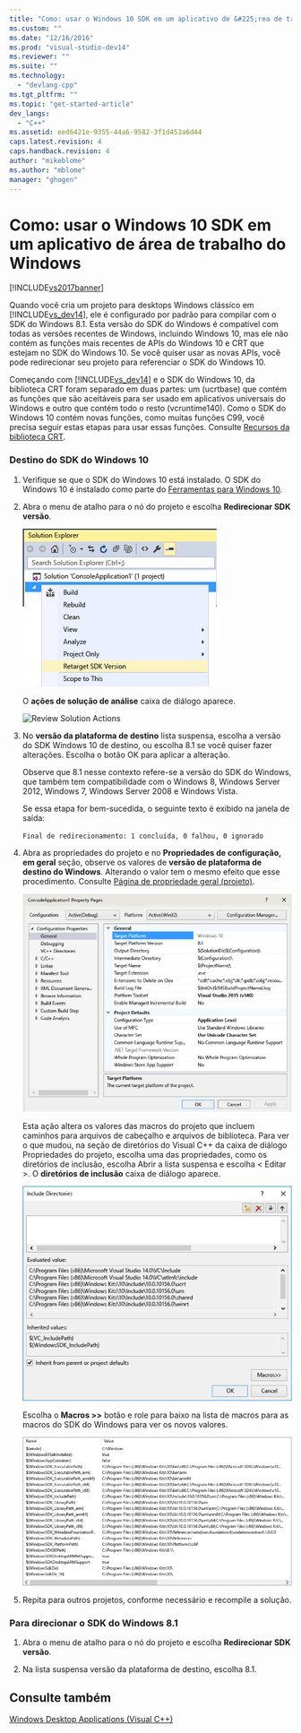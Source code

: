 ```yaml
---
title: "Como: usar o Windows 10 SDK em um aplicativo de &#225;rea de trabalho do Windows | Microsoft Docs"
ms.custom: ""
ms.date: "12/16/2016"
ms.prod: "visual-studio-dev14"
ms.reviewer: ""
ms.suite: ""
ms.technology: 
  - "devlang-cpp"
ms.tgt_pltfrm: ""
ms.topic: "get-started-article"
dev_langs: 
  - "C++"
ms.assetid: eed6421e-9355-44a6-9582-3f1d453a6d44
caps.latest.revision: 4
caps.handback.revision: 4
author: "mikeblome"
ms.author: "mblome"
manager: "ghogen"
---
```

# Como: usar o Windows 10 SDK em um aplicativo de &#225;rea de trabalho do Windows
[!INCLUDE[vs2017banner](../assembler/inline/includes/vs2017banner.md)]

Quando você cria um projeto para desktops Windows clássico em [!INCLUDE[vs_dev14](../mfc/includes/vs_dev14_md.md)], ele é configurado por padrão para compilar com o SDK do Windows 8.1. Esta versão do SDK do Windows é compatível com todas as versões recentes de Windows, incluindo Windows 10, mas ele não contém as funções mais recentes de APIs do Windows 10 e CRT que estejam no SDK do Windows 10. Se você quiser usar as novas APIs, você pode redirecionar seu projeto para referenciar o SDK do Windows 10.  
  
 Começando com [!INCLUDE[vs_dev14](../mfc/includes/vs_dev14_md.md)] e o SDK do Windows 10, da biblioteca CRT foram separado em duas partes: um \(ucrtbase\) que contém as funções que são aceitáveis para ser usado em aplicativos universais do Windows e outro que contém todo o resto \(vcruntime140\). Como o SDK do Windows 10 contém novas funções, como muitas funções C99, você precisa seguir estas etapas para usar essas funções. Consulte [Recursos da biblioteca CRT](../c-runtime-library/crt-library-features.md).  
  
### Destino do SDK do Windows 10  
  
1.  Verifique se que o SDK do Windows 10 está instalado. O SDK do Windows 10 é instalado como parte do [Ferramentas para Windows 10](http://go.microsoft.com/fwlink/?LinkID=617631).  
  
2.  Abra o menu de atalho para o nó do projeto e escolha **Redirecionar SDK versão**.  
  
     ![Retarget SDK Version](../windows/media/retargetingwindowssdk1.PNG "RetargetingWindowsSDK1")  
  
     O **ações de solução de análise** caixa de diálogo aparece.  
  
     ![Review Solution Actions](../Image/RetargetingWindowsSDK2.PNG "RetargetingWindowsSDK2")  
  
3.  No **versão da plataforma de destino** lista suspensa, escolha a versão do SDK Windows 10 de destino, ou escolha 8.1 se você quiser fazer alterações. Escolha o botão OK para aplicar a alteração.  
  
     Observe que 8.1 nesse contexto refere\-se a versão do SDK do Windows, que também tem compatibilidade com o Windows 8, Windows Server 2012, Windows 7, Windows Server 2008 e Windows Vista.  
  
     Se essa etapa for bem\-sucedida, o seguinte texto é exibido na janela de saída:  
  
     `Final de redirecionamento: 1 concluída, 0 falhou, 0 ignorado`  
  
4.  Abra as propriedades do projeto e no **Propriedades de configuração, em geral** seção, observe os valores de **versão de plataforma de destino do Windows**. Alterando o valor tem o mesmo efeito que esse procedimento. Consulte [Página de propriedade geral \(projeto\)](../Topic/General%20Property%20Page%20\(Project\).md).  
  
     ![Target Platform Version](../windows/media/retargetingwindowssdk3.PNG "RetargetingWindowsSDK3")  
  
     Esta ação altera os valores das macros do projeto que incluem caminhos para arquivos de cabeçalho e arquivos de biblioteca. Para ver o que mudou, na seção de diretórios do Visual C\+\+ da caixa de diálogo Propriedades do projeto, escolha uma das propriedades, como os diretórios de inclusão, escolha Abrir a lista suspensa e escolha \< Editar \>. O **diretórios de inclusão** caixa de diálogo aparece.  
  
     ![Include Directories dialog box](../windows/media/retargetingwindowssdk4.PNG "RetargetingWindowsSDK4")  
  
     Escolha o **Macros \>\>** botão e role para baixo na lista de macros para as macros do SDK do Windows para ver os novos valores.  
  
     ![Windows SDK Macros](../windows/media/retargetingwindowssdk5.PNG "RetargetingWindowsSDK5")  
  
5.  Repita para outros projetos, conforme necessário e recompile a solução.  
  
### Para direcionar o SDK do Windows 8.1  
  
1.  Abra o menu de atalho para o nó do projeto e escolha **Redirecionar SDK versão**.  
  
2.  Na lista suspensa versão da plataforma de destino, escolha 8.1.  
  
## Consulte também  
 [Windows Desktop Applications \(Visual C\+\+\)](../windows/how-to-use-the-windows-10-sdk-in-a-windows-desktop-application.md)